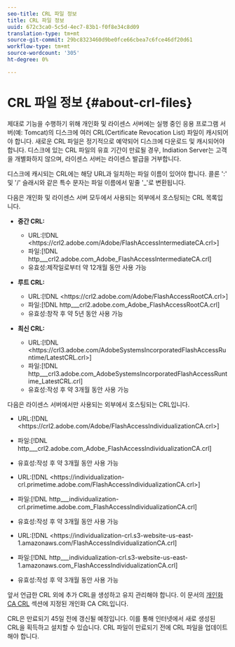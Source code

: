 ```yaml
---
seo-title: CRL 파일 정보
title: CRL 파일 정보
uuid: 672c3ca0-5c5d-4ec7-83b1-f0f8e34c8d09
translation-type: tm+mt
source-git-commit: 29bc8323460d9be0fce66cbea7c6fce46df20d61
workflow-type: tm+mt
source-wordcount: '305'
ht-degree: 0%

---
```



# CRL 파일 정보 {#about-crl-files}

제대로 기능을 수행하기 위해 개인화 및 라이센스 서버에는 실행 중인 응용 프로그램 서버(예: Tomcat)의 디스크에 여러 CRL(Certificate Revocation List) 파일이 캐시되어야 합니다. 새로운 CRL 파일은 정기적으로 예약되어 디스크에 다운로드 및 캐시되어야 합니다. 디스크에 있는 CRL 파일의 유효 기간이 만료될 경우, Indiation Server는 고객을 개별화하지 않으며, 라이센스 서버는 라이센스 발급을 거부합니다.

디스크에 캐시되는 CRL에는 해당 URL과 일치하는 파일 이름이 있어야 합니다. 콜론 &#39;:&#39; 및 &#39;/&#39; 슬래시와 같은 특수 문자는 파일 이름에서 밑줄 &#39;_&#39;로 변환됩니다.

다음은 개인화 및 라이센스 서버 모두에서 사용되는 외부에서 호스팅되는 CRL 목록입니다.

* **중간 CRL:**

   * URL:[!DNL <ht<span></span>tps://crl2.adobe.com/Adobe/FlashAccessIntermediateCA.crl>]
   * 파일:[!DNL http___crl2.adobe.com_Adobe_FlashAccessIntermediateCA.crl]
   * 유효성:제작일로부터 약 12개월 동안 사용 가능

* **루트 CRL:**

   * URL:[!DNL <ht<span></span>tps://crl2.adobe.com/Adobe/FlashAccessRootCA.crl>]
   * 파일:[!DNL http___crl2.adobe.com_Adobe_FlashAccessRootCA.crl]
   * 유효성:창작 후 약 5년 동안 사용 가능

* **최신 CRL:**

   * URL:[!DNL <ht<span></span>tps://crl3.adobe.com/AdobeSystemsIncorporatedFlashAccessRuntime/LatestCRL.crl>]
   * 파일:[!DNL http___crl3.adobe.com_AdobeSystemsIncorporatedFlashAccessRuntime_LatestCRL.crl]
   * 유효성:작성 후 약 3개월 동안 사용 가능

다음은 라이센스 서버에서만 사용되는 외부에서 호스팅되는 CRL입니다.

* URL:[!DNL <ht<span></span>tps://crl2.adobe.com/Adobe/FlashAccessIndividualizationCA.crl>]
* 파일:[!DNL http___crl2.adobe.com_Adobe_FlashAccessIndividualizationCA.crl]
* 유효성:작성 후 약 3개월 동안 사용 가능

* URL:[!DNL <ht<span></span>tps://individualization-crl.primetime.adobe.com/FlashAccessIndividualizationCA.crl>]
* 파일:[!DNL http___individualization-crl.primetime.adobe.com_FlashAccessIndividualizationCA.crl]
* 유효성:작성 후 약 3개월 동안 사용 가능

* URL:[!DNL <ht<span></span>tps://individualization-crl.s3-website-us-east-1.amazonaws.com/FlashAccessIndividualizationCA.crl]
* 파일:[!DNL http___individualization-crl.s3-website-us-east-1.amazonaws.com_FlashAccessIndividualizationCA.crl]
* 유효성:작성 후 약 3개월 동안 사용 가능

앞서 언급한 CRL 외에 추가 CRL을 생성하고 유지 관리해야 합니다. 이 문서의 [개인화 CA CRL](../../../on-premises-i15n-server/server-configuration-section/server-properties/create-i15n-ca-crl.md) 섹션에 지정된 개인화 CA CRL입니다.

CRL은 만료되기 45일 전에 갱신될 예정입니다. 이를 통해 인터넷에서 새로 생성된 CRL을 획득하고 설치할 수 있습니다. CRL 파일이 만료되기 전에 CRL 파일을 업데이트해야 합니다.
